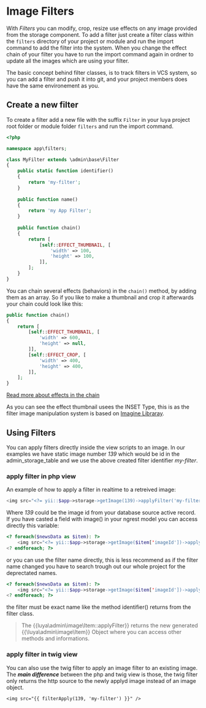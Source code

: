 # Image Filters

With *Filters* you can modify, crop, resize use effects on any image provided from the storage component. To add a filter just create a filter class within the `filters` directory of your project or module and run the import command to add the filter into the system. When you change the effect chain of your filter you have to run the import command again in ordner to update all the images which are using your filter.

The basic concept behind filter classes, is to track filters in VCS system, so you can add a filter and push it into git, and your project members does have the same environement as you.

## Create a new filter

To create a filter add a new file with the suffix `Filter` in your luya project root folder or module folder `filters` and run the import command.

```php
<?php

namespace app\filters;

class MyFilter extends \admin\base\Filter
{    
    public static function identifier()
    {
        return 'my-filter';
    }
    
    public function name()
    {
        return 'my App Filter';
    }
    
    public function chain()
    {
        return [
            [self::EFFECT_THUMBNAIL, [
                'width' => 100,
                'height' => 100,
            ]],
        ];
    }
}
```

You can chain several effects (behaviors) in the `chain()` method, by adding them as an array. So if you like to make a thumbnail and crop it afterwards your chain could look like this:

```php
public function chain()
{
    return [
        [self::EFFECT_THUMBNAIL, [
            'width' => 600,
            'height' => null,
        ]],
        [self::EFFECT_CROP, [
            'width' => 400,
            'height' => 400,
        ]],
    ];
}
```

[Read more about effects in the chain](app-filter-effects.md)

As you  can see the effect thumbnail usees the INSET Type, this is as the filter image manipulation system is based on [Imagine Libraray](http://imagine.readthedocs.org).

Using Filters
-------------

You can apply filters directly inside the view scripts to an image. In our examples we have static image number *139* which would be id in the admin_storage_table and we use the above created filter identifier *my-filter*.

### apply filter in php view

An example of how to apply a filter in realtime to a retreived image:

```php
<img src="<?= yii::$app->storage->getImage(139)->applyFilter('my-filter')->source; ?>" border="0" />
```

Where *139* could be the image id from your database source active record. If you have casted a field with image() in your ngrest model you can access directly this variable:

```php
<? foreach($newsData as $item): ?>
    <img src="<?= yii::$app->storage->getImage($item['imageId'])->applyFilter(\app\filters\MyFilter::identifier())->source; ?>" border="0" />
<? endforeach; ?>
```

or you can use the filter name directly, this is less recommend as if the filter name changed you have to search trough out our whole project for the deprectated names.

```php
<? foreach($newsData as $item): ?>
    <img src="<?= yii::$app->storage->getImage($item['imageId'])->applyFilter('my-filter')->source; ?>" border="0" />
<? endforeach; ?>
```

the filter must be exact name like the method identifier() returns from the filter class.

> The {{luya\admin\image\Item::applyFilter}} returns the new generated {{\luya\admin\image\Item}} Object where you can access other methods and informations.


### apply filter in twig view

You can also use the twig filter to apply an image filter to an existing image. The ***main difference*** between the php and twig view is those, the twig filter only returns the http source to the newly applyd image instead of an image object.

```
<img src="{{ filterApply(139, 'my-filter') }}" />
```
